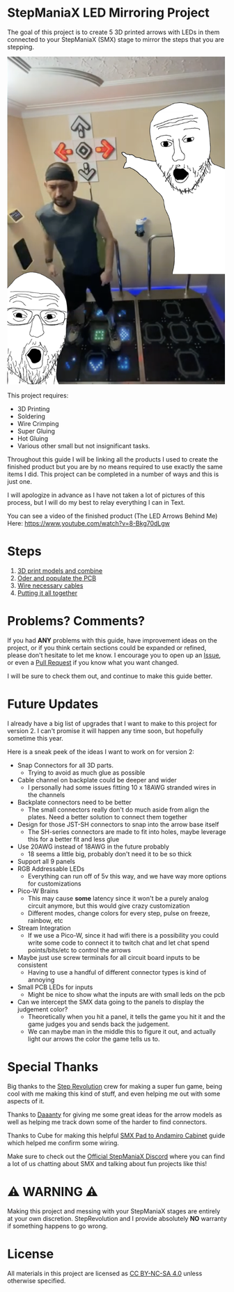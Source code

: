 # StepManiaX LED Mirroring Project
The goal of this project is to create 5 3D printed arrows with LEDs in them connected
to your StepManiaX (SMX) stage to mirror the steps that you are stepping.

<img src="./cover-pic.png" width="500" alt="Cover Image">

This project requires:
- 3D Printing
- Soldering
- Wire Crimping
- Super Gluing
- Hot Gluing
- Various other small but not insignificant tasks.

Throughout this guide I will be linking all the products I used to create the finished product
but you are by no means required to use exactly the same items I did. This project can be
completed in a number of ways and this is just one.

I will apologize in advance as I have not taken a lot of pictures of this process, but I will
do my best to relay everything I can in Text.

You can see a video of the finished product (The LED Arrows Behind Me) Here: https://www.youtube.com/watch?v=8-Bkg70dLgw

# Steps

1. [3D print models and combine](./3D%20Prints/README.md)
2. [Oder and populate the PCB](./Circuit/README.md)
3. [Wire necessary cables](./Wiring/README.md)
4. [Putting it all together](./Finishing/README.md)

# Problems? Comments? 
If you had **ANY** problems with this guide, have improvement ideas on the project, or if you think certain sections 
could be expanded or refined, please don't hesitate to let me know.
I encourage you to open up an [Issue](https://github.com/fchorney/StepManiaX-LED-Arrows/issues),
or even a [Pull Request](https://github.com/fchorney/StepManiaX-LED-Arrows/pulls) if you know what you want changed.

I will be sure to check them out, and continue to make this guide better. 

# Future Updates
I already have a big list of upgrades that I want to make to this project for version 2. I can't promise it will happen
any time soon, but hopefully sometime this year. 

Here is a sneak peek of the ideas I want to work on for version 2:
- Snap Connectors for all 3D parts.
  - Trying to avoid as much glue as possible
- Cable channel on backplate could be deeper and wider
  - I personally had some issues fitting 10 x 18AWG stranded wires in the channels
- Backplate connectors need to be better
  - The small connectors really don't do much aside from align the plates. Need a better solution to connect them together
- Design for those JST-SH connectors to snap into the arrow base itself
  - The SH-series connectors are made to fit into holes, maybe leverage this for a better fit and less glue
- Use 20AWG instead of 18AWG in the future probably
  - 18 seems a little big, probably don't need it to be so thick
- Support all 9 panels
- RGB Addressable LEDs
  - Everything can run off of 5v this way, and we have way more options for customizations
- Pico-W Brains
  - This may cause **some** latency since it won't be a purely analog circuit anymore, but this would give crazy customization
  - Different modes, change colors for every step, pulse on freeze, rainbow, etc
- Stream Integration
  - If we use a Pico-W, since it had wifi there is a possibility you could write some code to connect it to twitch chat
and let chat spend points/bits/etc to control the arrows
- Maybe just use screw terminals for all circuit board inputs to be consistent
  - Having to use a handful of different connector types is kind of annoying
- Small PCB LEDs for inputs
  - Might be nice to show what the inputs are with small leds on the pcb
- Can we intercept the SMX data going to the panels to display the judgement color?
  - Theoretically when you hit a panel, it tells the game you hit it and the game judges you and sends back the judgement.
  - We can maybe man in the middle this to figure it out, and actually light our arrows the color the game tells us to.

# Special Thanks
Big thanks to the [Step Revolution](https://www.steprevolution.com/) crew for making a super fun game, being cool with me
making this kind of stuff, and even helping me out with some aspects of it.

Thanks to [Daaanty](https://www.twitch.tv/daaanty) for giving me some great ideas for the arrow models as well as helping
me track down some of the harder to find connectors. 

Thanks to Cube for making this helpful [SMX Pad to Andamiro Cabinet](https://docs.google.com/document/d/1XnCEbnF3oVle8vsj_GakjsSuEs43jKPMqEG-YfRb-IE/edit#heading=h.98pnc1v5ryli)
guide which helped me confirm some wiring.

Make sure to check out the [Official StepManiaX Discord](https://discord.gg/stepmaniax-430779485026254848) where you
can find a lot of us chatting about SMX and talking about fun projects like this!

# ⚠️ WARNING ⚠️
Making this project and messing with your StepManiaX stages are entirely at your own discretion. 
StepRevolution and I provide absolutely **NO** warranty if something happens to go wrong.

# License
All materials in this project are licensed as [CC BY-NC-SA 4.0](https://creativecommons.org/licenses/by-nc-sa/4.0/) unless otherwise specified.
